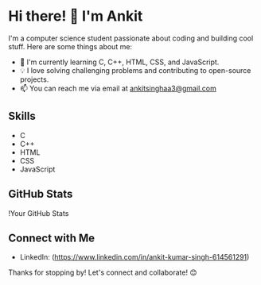 # Hi there! 👋 I'm Ankit

I'm a computer science student passionate about coding and building cool stuff. Here are some things about me:

- 🌱 I'm currently learning C, C++, HTML, CSS, and JavaScript.
- 💡 I love solving challenging problems and contributing to open-source projects.
- 📫 You can reach me via email at ankitsinghaa3@gmail.com

## Skills
- C
- C++
- HTML
- CSS
- JavaScript

## GitHub Stats
!Your GitHub Stats

## Connect with Me
- LinkedIn: (https://www.linkedin.com/in/ankit-kumar-singh-614561291)

Thanks for stopping by! Let's connect and collaborate! 😊
